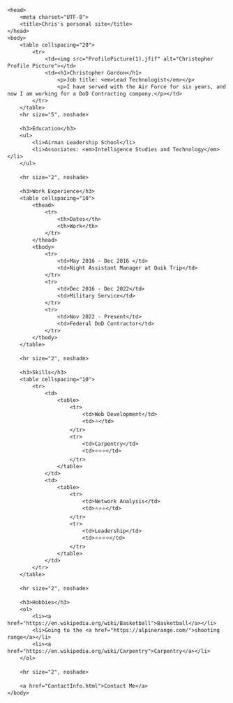 <!DOCTYPE html>
    <head>
        <meta charset="UTF-8">
        <title>Chris's personal site</title>
    </head>
    <body>
        <table cellspacing="20">
            <tr>
                <td><img src="ProfilePicture(1).jfif" alt="Christopher Profile Picture"></td>
                <td><h1>Christopher Gordon</h1>
                    <p>Job title: <em>Lead Technologist</em></p>
                    <p>I have served with the Air Force for six years, and now I am working for a DoD Contracting company.</p></td>
            </tr>
        </table>
        <hr size="5", noshade>
        
        <h3>Education</h3>
        <ul>
            <li>Airman Leadership School</li>
            <li>Associates: <em>Intelligence Studies and Technology</em></li>
        </ul>

        <hr size="2", noshade>

        <h3>Work Experience</h3>
        <table cellspacing="10">
            <thead>
                <tr>
                    <th>Dates</th>
                    <th>Work</th>
                </tr>
            </thead>
            <tbody>
                <tr>
                    <td>May 2016 - Dec 2016 </td>
                    <td>Night Assistant Manager at Quik Trip</td>
                </tr>
                <tr>
                    <td>Dec 2016 - Dec 2022</td>
                    <td>Military Service</td>
                </tr>
                <tr>
                    <td>Nov 2022 - Present</td>
                    <td>Federal DoD Contractor</td>
                </tr>
            </tbody>
        </table>

        <hr size="2", noshade>

        <h3>Skills</h3>
        <table cellspacing="10">
            <tr>
                <td>
                    <table>
                        <tr>
                            <td>Web Development</td>
                            <td>⭐</td>
                        </tr>
                        <tr>
                            <td>Carpentry</td>
                            <td>⭐⭐⭐</td>
                        </tr>
                    </table>
                </td>
                <td>
                    <table>
                        <tr>
                            <td>Network Analysis</td>
                            <td>⭐⭐⭐</td>
                        </tr>
                        <tr>
                            <td>Leadership</td>
                            <td>⭐⭐⭐⭐</td>
                        </tr>
                    </table>
                </td>
            </tr>
        </table>

        <hr size="2", noshade>

        <h3>Hobbies</h3>
        <ol>
            <li><a href="https://en.wikipedia.org/wiki/Basketball">Basketball</a></li>
            <li>Going to the <a href="https://alpinerange.com/">shooting range</a></li>
            <li><a href="https://en.wikipedia.org/wiki/Carpentry">Carpentry</a></li>
        </ol>

        <hr size="2", noshade>

        <a href="ContactInfo.html">Contact Me</a>
    </body>
</html>

